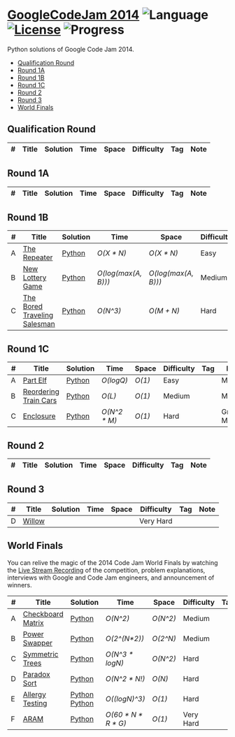 # [GoogleCodeJam 2014](https://codingcompetitions.withgoogle.com/codejam/archive/2014) ![Language](https://img.shields.io/badge/language-Python-orange.svg) [![License](https://img.shields.io/badge/license-MIT-blue.svg)](./LICENSE.md) ![Progress](https://img.shields.io/badge/progress-12%20%2F%2027-ff69b4.svg)

Python solutions of Google Code Jam 2014.

* [Qualification Round](https://github.com/kamyu104/GoogleCodeJam-2014#qualification-round)
* [Round 1A](https://github.com/kamyu104/GoogleCodeJam-2014#round-1a)
* [Round 1B](https://github.com/kamyu104/GoogleCodeJam-2014#round-1b)
* [Round 1C](https://github.com/kamyu104/GoogleCodeJam-2014#round-1c)
* [Round 2](https://github.com/kamyu104/GoogleCodeJam-2014#round-2)
* [Round 3](https://github.com/kamyu104/GoogleCodeJam-2014#round-3)
* [World Finals](https://github.com/kamyu104/GoogleCodeJam-2014#world-finals)

## Qualification Round
| # | Title | Solution | Time | Space | Difficulty | Tag | Note |
|---| ----- | -------- | ---- | ----- | ---------- | --- | ---- |

## Round 1A
| # | Title | Solution | Time | Space | Difficulty | Tag | Note |
|---| ----- | -------- | ---- | ----- | ---------- | --- | ---- |

## Round 1B
| # | Title | Solution | Time | Space | Difficulty | Tag | Note |
|---| ----- | -------- | ---- | ----- | ---------- | --- | ---- |
|A| [The Repeater](https://code.google.com/codejam/contest/2994486/dashboard#s=p0)| [Python](./Round%201B/the-repeater.py)| _O(X * N)_ | _O(X * N)_ | Easy | | Math |
|B| [New Lottery Game](https://code.google.com/codejam/contest/2994486/dashboard#s=p1)| [Python](./Round%201B/new-lottery-game.py)| _O(log(max(A, B)))_ | _O(log(max(A, B)))_ | Medium | | Math, DP, Memoization |
|C| [The Bored Traveling Salesman](https://code.google.com/codejam/contest/2994486/dashboard#s=p2)| [Python](./Round%201B/the-bored-traveling-salesman.py)| _O(N^3)_ | _O(M + N)_ | Hard | | Greedy |

## Round 1C
| # | Title | Solution | Time | Space | Difficulty | Tag | Note |
|---| ----- | -------- | ---- | ----- | ---------- | --- | ---- |
|A| [Part Elf](https://code.google.com/codejam/contest/3004486/dashboard#s=p0)| [Python](./Round%201C/part-elf.py)| _O(logQ)_ | _O(1)_ | Easy | | Math |
|B| [Reordering Train Cars](https://code.google.com/codejam/contest/3004486/dashboard#s=p1)| [Python](./Round%201C/reordering-train-cars.py)| _O(L)_ | _O(1)_ | Medium | | Math |
|C| [Enclosure](https://code.google.com/codejam/contest/3004486/dashboard#s=p2)| [Python](./Round%201C/enclosure.py)| _O(N^2 * M)_ | _O(1)_ | Hard | | Greedy, Math |

## Round 2
| # | Title | Solution | Time | Space | Difficulty | Tag | Note |
|---| ----- | -------- | ---- | ----- | ---------- | --- | ---- |

## Round 3
| # | Title | Solution | Time | Space | Difficulty | Tag | Note |
|---| ----- | -------- | ---- | ----- | ---------- | --- | ---- |
|D| [Willow](https://code.google.com/codejam/contest/3024486/dashboard#s=p3)| | | | Very Hard | | |

## World Finals
You can relive the magic of the 2014 Code Jam World Finals by watching the [Live Stream Recording](https://www.youtube.com/watch?v=GYX3sn3Q_DQ) of the competition, problem explanations, interviews with Google and Code Jam engineers, and announcement of winners.

| # | Title | Solution | Time | Space | Difficulty | Tag | Note |
|---| ----- | -------- | ---- | ----- | ---------- | --- | ---- |
|A| [Checkboard Matrix](https://code.google.com/codejam/contest/7214486/dashboard#s=p0)| [Python](./World%20Finals/checkboard-matrix.py)| _O(N^2)_ | _O(N^2)_ | Medium | | |
|B| [Power Swapper](https://code.google.com/codejam/contest/7214486/dashboard#s=p1)| [Python](./World%20Finals/power-swapper.py)| _O(2^(N*2))_ | _O(2^N)_ | Medium | | Recursion |
|C| [Symmetric Trees](https://code.google.com/codejam/contest/7214486/dashboard#s=p2)| [Python](./World%20Finals/symmetric-trees.py)| _O(N^3 * logN)_ | _O(N^2)_ | Hard | | Recursion |
|D| [Paradox Sort](https://code.google.com/codejam/contest/7214486/dashboard#s=p3)| [Python](./World%20Finals/paradox-sort.py)| _O(N^2 * N!)_ | _O(N)_ | Hard | | DFS |
|E| [Allergy Testing](https://code.google.com/codejam/contest/7214486/dashboard#s=p4)| [Python](./World%20Finals/allergy-testing.py) [Python](./World%20Finals/allergy-testing2.py) | _O((logN)^3)_ | _O(1)_ | Hard | | Binary Search |
|F| [ARAM](https://code.google.com/codejam/contest/7214486/dashboard#s=p5)| [Python](./World%20Finals/aram.py)| _O(60 * N * R * G)_ | _O(1)_ | Very Hard | | Binary Search |
